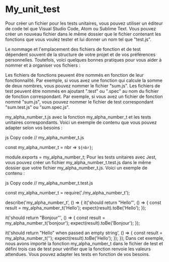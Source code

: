 # My_unit_test


Pour créer un fichier pour les tests unitaires, vous pouvez utiliser un éditeur de code tel que Visual Studio Code, Atom ou Sublime Text. Vous pouvez créer un nouveau fichier dans le même dossier que le fichier contenant les fonctions que vous voulez tester et lui donner un nom tel que "test.js".

Le nommage et l'emplacement des fichiers de fonction et de test dépendent souvent de la structure de votre projet et de vos préférences personnelles. Toutefois, voici quelques bonnes pratiques pour vous aider à nommer et à organiser vos fichiers :

Les fichiers de fonctions peuvent être nommés en fonction de leur fonctionnalité. Par exemple, si vous avez une fonction qui calcule la somme de deux nombres, vous pouvez nommer le fichier "sum.js".
Les fichiers de test peuvent être nommés en ajoutant ".test" ou ".spec" au nom du fichier de fonction correspondant. Par exemple, si vous avez un fichier de fonction nommé "sum.js", vous pouvez nommer le fichier de test correspondant "sum.test.js" ou "sum.spec.js".

my_alpha_number_t.js avec la fonction my_alpha_number_t et les tests unitaires correspondants. Voici un exemple de contenu que vous pouvez adapter selon vos besoins :

js
Copy code
// my_alpha_number_t.js

const my_alpha_number_t = nbr => `${nbr}`;

module.exports = my_alpha_number_t;
Pour les tests unitaires avec Jest, vous pouvez créer un fichier my_alpha_number_t.test.js dans le même dossier que votre fichier my_alpha_number_t.js. Voici un exemple de contenu :

js
Copy code
// my_alpha_number_t.test.js

const my_alpha_number_t = require('./my_alpha_number_t');

describe('my_alpha_number_t', () => {
  it('should return "Hello"', () => {
    const result = my_alpha_number_t('Hello');
    expect(result).toBe('Hello');
  });

  it('should return "Bonjour"', () => {
    const result = my_alpha_number_t('bonjour');
    expect(result).toBe('Bonjour');
  });

  it('should return "Hello" when passed an empty string', () => {
    const result = my_alpha_number_t('');
    expect(result).toBe('Hello');
  });
});
Dans cet exemple, nous avons importé la fonction my_alpha_number_t dans le fichier de test et défini trois cas de test pour vérifier que la fonction renvoie les valeurs attendues. Vous pouvez adapter les tests en fonction de vos besoins.
